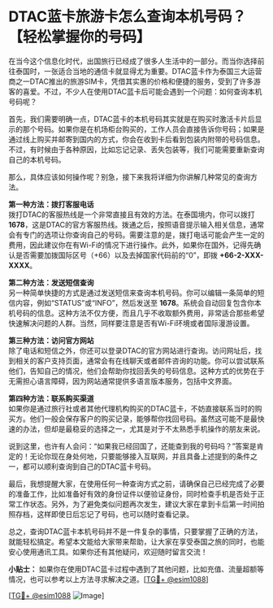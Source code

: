 # DTAC蓝卡旅游卡怎么查询本机号码？【轻松掌握你的号码】

在当今这个信息化时代，出国旅行已经成了很多人生活中的一部分。而当你选择前往泰国时，一张适合当地的通信卡就显得尤为重要。DTAC蓝卡作为泰国三大运营商之一DTAC推出的旅游SIM卡，凭借其实惠的价格和便捷的服务，受到了许多游客的喜爱。不过，不少人在使用DTAC蓝卡后可能会遇到一个问题：如何查询本机号码呢？

首先，我们需要明确一点，DTAC蓝卡的本机号码其实就是在购买时激活卡片后显示的那个号码。如果你是在机场柜台购买的，工作人员会直接告诉你号码；如果是通过线上购买并邮寄到国内的方式，你会在收到卡后看到包装内附带的号码信息。不过，有时候由于各种原因，比如忘记记录、丢失包装等，我们可能需要重新查询自己的本机号码。

那么，具体应该如何操作呢？别急，接下来我将详细为你讲解几种常见的查询方法。

**第一种方法：拨打客服电话**  
拨打DTAC的客服热线是一个非常直接且有效的方法。在泰国境内，你可以拨打 **1678**，这是DTAC的官方客服热线。拨通之后，按照语音提示输入相关信息，通常会有专门的选项让你查询自己的号码。需要注意的是，拨打电话可能会产生一定的费用，因此建议你在有Wi-Fi的情况下进行操作。此外，如果你在国外，记得先确认是否需要加拨国际区号（+66）以及去掉国家代码前的“0”，即拨 **+66-2-XXX-XXXX**。

**第二种方法：发送短信查询**  
另一种简单快捷的方式是通过发送短信来查询本机号码。你可以编辑一条简单的短信内容，例如“STATUS”或“INFO”，然后发送至 **1678**。系统会自动回复包含你本机号码的信息。这种方法不仅方便，而且几乎不收取额外费用，非常适合那些希望快速解决问题的人群。当然，同样要注意是否有Wi-Fi环境或者国际漫游设置。

**第三种方法：访问官方网站**  
除了电话和短信之外，你还可以登录DTAC的官方网站进行查询。访问网址后，找到相关的客户支持页面，通常会有在线聊天或者邮件咨询的功能。你可以尝试联系他们，告知自己的情况，他们会帮助你找回丢失的号码信息。这种方式的优势在于无需担心语言障碍，因为网站通常提供多语言版本服务，包括中文界面。

**第四种方法：联系购买渠道**  
如果你是通过旅行社或者其他代理机构购买的DTAC蓝卡，不妨直接联系当时的购买方。他们一般会保存客户的购买记录，能够帮你找回号码。虽然这可能不是最快速的办法，但却是最稳妥的选择之一，尤其是对于不太熟悉手机操作的朋友来说。

说到这里，也许有人会问：“如果我已经回国了，还能查到我的号码吗？”答案是肯定的！无论你现在身处何地，只要能够接入互联网，并且具备上述提到的条件之一，都可以顺利查询到自己的DTAC蓝卡号码。

最后，我想提醒大家，在使用任何一种查询方式之前，请确保自己已经完成了必要的准备工作，比如准备好有效的身份证件以便验证身份，同时检查手机是否处于正常工作状态。另外，为了避免类似问题再次发生，建议大家在拿到卡后第一时间拍照存档，这样即使日后忘记了号码，也可以随时查看记录。

总之，查询DTAC蓝卡本机号码并不是一件复杂的事情，只要掌握了正确的方法，就能轻松搞定。希望本文能给大家带来帮助，让大家在享受泰国之旅的同时，也能安心使用通讯工具。如果你还有其他疑问，欢迎随时留言交流！

**小贴士：** 如果你在使用DTAC蓝卡过程中遇到了其他问题，比如充值、流量超额等情况，也可以参考以上方法寻求解决之道。[[TG💪+ @esim1088](https://t.me/s/esim1088)]

[[TG💪+ @esim1088](https://t.me/s/esim1088) ![Image](https://i.postimg.cc/4NQfJmqS/Snipaste-2025-05-13-00-14-12.png)]